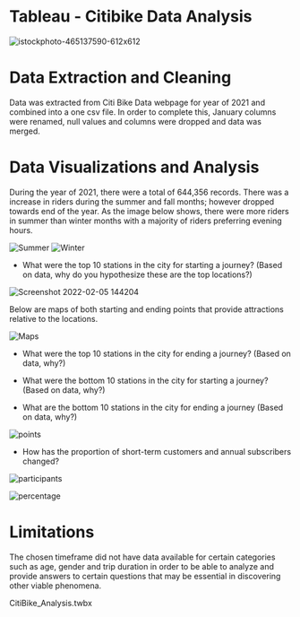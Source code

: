 # Tableau - Citibike Data Analysis
![istockphoto-465137590-612x612](https://user-images.githubusercontent.com/90159408/152656177-2d59d86f-f44d-4772-a445-454c05bd270e.jpg)


# Data Extraction and Cleaning
Data was extracted from Citi Bike Data webpage for year of 2021 and combined into a one csv file. In order to complete this, January columns were renamed, null values and columns were dropped and data was merged.


# Data Visualizations and Analysis
During the year of 2021, there were a total of 644,356 records. There was a increase in riders during the summer and fall months; however dropped towards end of the year. 
As the image below shows, there were more riders in summer than winter months with a majority of riders preferring evening hours. 
 

![Summer](https://user-images.githubusercontent.com/90159408/152656250-6e67cbad-703a-47d0-af64-8de412114466.png)
![Winter](https://user-images.githubusercontent.com/90159408/152656254-bbbc0c40-4e85-44e7-adab-e9a95eea0f0a.png)

  
  * What were the top 10 stations in the city for starting a journey? (Based on data, why do you hypothesize these are the top locations?)

![Screenshot 2022-02-05 144204](https://user-images.githubusercontent.com/90159408/152709148-4cdb8280-0bd1-4b94-b5b8-2f8d229dba4d.png)


Below are maps of both starting and ending points that provide attractions relative to the locations.

![Maps](https://user-images.githubusercontent.com/90159408/152707624-582c673b-20cb-4bd3-b990-08042aee080e.png)



  * What were the top 10 stations in the city for ending a journey? (Based on data, why?)

  * What were the bottom 10 stations in the city for starting a journey? (Based on data, why?)

  * What are the bottom 10 stations in the city for ending a journey (Based on data, why?)

![points](https://user-images.githubusercontent.com/90159408/152707459-2d85548e-1d5b-4dae-8470-886809a09885.png)


  * How has the proportion of short-term customers and annual subscribers changed?
  
![participants](https://user-images.githubusercontent.com/90159408/152707554-7128a4d6-5fab-4b88-a2f8-92da6be0da9b.png)

![percentage](https://user-images.githubusercontent.com/90159408/152709085-47521ff7-9914-43f3-b4d1-340ef8f02eaa.png)


# Limitations
    
The chosen timeframe did not have data available for certain categories such as age, gender and trip duration in order to be able to analyze and provide answers to certain questions that may be essential in discovering other viable phenomena.



CitiBike_Analysis.twbx



